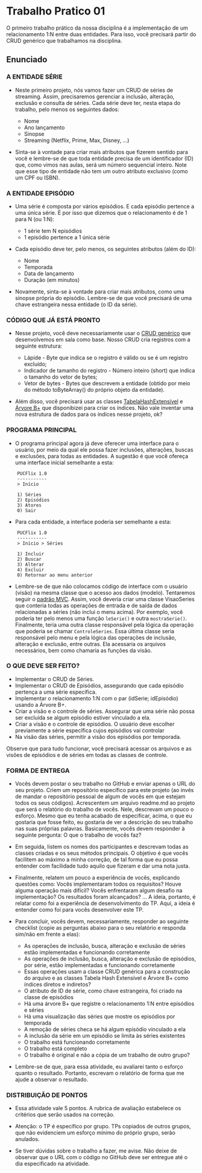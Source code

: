 # Trabalho Pratico 01

O primeiro trabalho prático da nossa disciplina é a implementação de um relacionamento 1:N entre duas entidades. Para isso, você precisará partir do CRUD genérico que trabalhamos na disciplina.

## Enunciado

### A ENTIDADE SÉRIE

- Neste primeiro projeto, nós vamos fazer um CRUD de séries de streaming. Assim, precisaremos gerenciar a inclusão, alteração, exclusão e consulta de séries. Cada série deve ter, nesta etapa do trabalho, pelo menos os seguintes dados:

  - Nome
  - Ano lançamento
  - Sinopse
  - Streaming (Netflix, Prime, Max, Disney, ...)

- Sinta-se à vontade para criar mais atributos que fizerem sentido para você e lembre-se de que toda entidade precisa de um identificador (ID) que, como vimos nas aulas, será um número sequencial inteiro. Note que esse tipo de entidade não tem um outro atributo exclusivo (como um CPF ou ISBN).

### A ENTIDADE EPISÓDIO

- Uma série é composta por vários episódios. E cada episódio pertence a uma única série. É por isso que dizemos que o relacionamento é de 1 para N (ou 1:N):

  - 1 série tem N episódios
  - 1 episódio pertence a 1 única série

- Cada episódio deve ter, pelo menos, os seguintes atributos (além do ID):

  - Nome
  - Temporada
  - Data de lançamento
  - Duração (em minutos)

- Novamente, sinta-se à vontade para criar mais atributos, como uma sinopse própria do episódio. Lembre-se de que você precisará de uma chave estrangeira nessa entidade (o ID da série).

### CÓDIGO QUE JÁ ESTÁ PRONTO

- Nesse projeto, você deve necessariamente usar o [CRUD genérico](https://github.com/kutova/AEDsIII/tree/main/CRUD2) que desenvolvemos em sala como base. Nosso CRUD cria registros com a seguinte estrutura:

  - Lápide - Byte que indica se o registro é válido ou se é um registro excluído;
  - Indicador de tamanho do registro - Número inteiro (short) que indica o tamanho do vetor de bytes;
  - Vetor de bytes - Bytes que descrevem a entidade (obtido por meio do método toByteArray() do próprio objeto da entidade).

- Além disso, você precisará usar as classes [TabelaHashExtensível](https://github.com/kutova/AEDsIII/tree/main/TabelaHashExtensivel) e [Árvore B+](https://github.com/kutova/AEDsIII/tree/main/ArvoreBMais) que disponibizei para criar os índices. Não vale inventar uma nova estrutura de dados para os índices nesse projeto, ok?

### PROGRAMA PRINCIPAL

- O programa principal agora já deve oferecer uma interface para o usuário, por meio da qual ele possa fazer inclusões, alterações, buscas e exclusões, para todas as entidades. A sugestão é que você ofereça uma interface inicial semelhante a esta:

```shell
    PUCFlix 1.0
    -----------
    > Início

    1) Séries
    2) Episódios
    3) Atores
    0) Sair
```

- Para cada entidade, a interface poderia ser semelhante a esta:

```shell
    PUCFlix 1.0
    -----------
    > Início > Séries

    1) Incluir
    2) Buscar
    3) Alterar
    4) Excluir
    0) Retornar ao menu anterior
```

- Lembre-se de que não colocamos código de interface com o usuário (visão) na mesma classe que o acesso aos dados (modelo). Tentaremos seguir o [padrão MVC](https://pt.wikipedia.org/wiki/MVC). Assim, você deveria criar uma classe VisaoSeries que conteria todas as operações de entrada e de saída de dados relacionadas a séries (não inclui o menu acima). Por exemplo, você poderia ter pelo menos uma função `leSerie()` e outra `mostraSerie()`. Finalmente, teria uma outra classe responsável pela lógica da operação que poderia se chamar `ControleSeries`. Essa última classe seria responsável pelo menu e pela lógica das operações de inclusão, alteração e exclusão, entre outras. Ela acessaria os arquivos necessários, bem como chamaria as funções da visão.

### O QUE DEVE SER FEITO?

- Implementar o CRUD de Séries.
- Implementar o CRUD de Episódios, assegurando que cada episódio pertença a uma série específica.
- Implementar o relacionamento 1:N com o par (idSerie; idEpisódio) usando a Árvore B+.
- Criar a visão e o controle de séries. Assegurar que uma série não possa ser excluída se algum episódio estiver vinculado a ela.
- Criar a visão e o controle de episódios. O usuário deve escolher previamente a série específica cujos episódios vai controlar
- Na visão das séries, permitir a visão dos episódios por temporada.

Observe que para tudo funcionar, você precisará acessar os arquivos e as visões de episódios e de séries em todas as classes de controle.

### FORMA DE ENTREGA

- Vocês devem postar o seu trabalho no GitHub e enviar apenas o URL do seu projeto. Criem um repositório específico para este projeto (ao invés de mandar o repositório pessoal de algum de vocês em que estejam todos os seus códigos). Acrescentem um arquivo readme.md ao projeto que será o relatório do trabalho de vocês. Nele, descrevam um pouco o esforço. Mesmo que eu tenha acabado de especificar, acima, o que eu gostaria que fosse feito, eu gostaria de ver a descrição do seu trabalho nas suas próprias palavras. Basicamente, vocês devem responder à seguinte pergunta: O que o trabalho de vocês faz?

- Em seguida, listem os nomes dos participantes e descrevam todas as classes criadas e os seus métodos principais. O objetivo é que vocês facilitem ao máximo a minha correção, de tal forma que eu possa entender com facilidade tudo aquilo que fizeram e dar uma nota justa.

- Finalmente, relatem um pouco a experiência de vocês, explicando questões como: Vocês implementaram todos os requisitos? Houve alguma operação mais difícil? Vocês enfrentaram algum desafio na implementação? Os resultados foram alcançados? ... A ideia, portanto, é relatar como foi a experiência de desenvolvimento do TP. Aqui, a ideia é entender como foi para vocês desenvolver este TP.

- Para concluir, vocês devem, necessariamente, responder ao seguinte checklist (copie as perguntas abaixo para o seu relatório e responda sim/não em frente a elas):

  - As operações de inclusão, busca, alteração e exclusão de séries estão implementadas e funcionando corretamente
  - As operações de inclusão, busca, alteração e exclusão de episódios, por série, estão implementadas e funcionando corretamente
  - Essas operações usam a classe CRUD genérica para a construção do arquivo e as classes Tabela Hash Extensível e Árvore B+ como índices diretos e indiretos?
  - O atributo de ID de série, como chave estrangeira, foi criado na classe de episódios
  - Há uma árvore B+ que registre o relacionamento 1:N entre episódios e séries
  - Há uma visualização das séries que mostre os episódios por temporada
  - A remoção de séries checa se há algum episódio vinculado a ela
  - A inclusão da série em um episódio se limita às séries existentes
  - O trabalho está funcionando corretamente
  - O trabalho está completo
  - O trabalho é original e não a cópia de um trabalho de outro grupo?

- Lembre-se de que, para essa atividade, eu avaliarei tanto o esforço quanto o resultado. Portanto, escrevam o relatório de forma que me ajude a observar o resultado.

### DISTRIBUIÇÃO DE PONTOS

- Essa atividade vale 5 pontos. A rubrica de avaliação estabelece os critérios que serão usados na correção.

- Atenção: o TP é específico por grupo. TPs copiados de outros grupos, que não evidenciem um esforço mínimo do próprio grupo, serão anulados.

- Se tiver dúvidas sobre o trabalho a fazer, me avise. Não deixe de observar que o URL com o código no GitHub deve ser entregue até o dia especificado na atividade.
